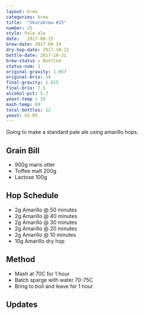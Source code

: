 ```yaml
---
layout: brew
categories: brew
title:  "Skorubrew #25"
number: 25
style: Pale ale
date:   2017-08-15
brew-date: 2017-08-19
dry-hop-date: 2017-10-11
bottle-date: 2017-10-31
brew-status : Bottled
status-num: 1
original-gravity: 1.057 
original-brix: 14
final-gravity: 1.015
final-brix: 7.5
alcohol-pct: 5.7
yeast-temp : 19 
mash-temp: 69
total-bottles: 12
yeast: US-05
---
```


Going to make a standard pale ale using amarillo hops.


Grain Bill
-----
* 900g maris otter
* Toffee malt 200g
* Lactose 100g


Hop Schedule
-------------

* 2g Amarillo @ 50 minutes
* 2g Amarillo @ 40 minutes
* 2g Amarillo @ 30 minutes
* 2g Amarillo @ 20 minutes
* 2g Amarillo @ 10 minutes
* 10g Amarillo dry hop

Method
-------

* Mash at 70C for 1 hour
* Batch sparge with water 70-75C
* Bring to boil and leave for 1 hour


Updates
-------


